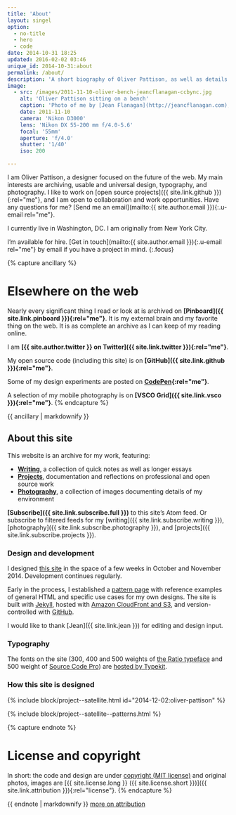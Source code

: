 ```yaml
---
title: 'About'
layout: singel
option:
  - no-title
  - hero
  - code
date: 2014-10-31 18:25
updated: 2016-02-02 03:46
unique_id: 2014-10-31:about
permalink: /about/
description: 'A short biography of Oliver Pattison, as well as details about how this website was made.'
image:
  - src: /images/2011-11-10-oliver-bench-jeancflanagan-ccbync.jpg
    alt: 'Oliver Pattison sitting on a bench'
    caption: 'Photo of me by [Jean Flanagan](http://jeancflanagan.com), [CC BY-NC](http://creativecommons.org/licenses/by-nc/4.0/)'
    date: 2011-11-10
    camera: 'Nikon D3000'
    lens: 'Nikon DX 55-200 mm f/4.0-5.6'
    focal: '55mm'
    aperture: 'f/4.0'
    shutter: '1/40'
    iso: 200

---
```


I am <span class="p-name">Oliver Pattison</span>, a designer focused on the future of the web. My main interests are archiving, usable and universal design, typography, and photography. I like to work on [open source projects]({{ site.link.github }}){:rel="me"}, and I am open to collaboration and work opportunities. Have any questions for me? [Send me an email](mailto:{{ site.author.email }}){:.u-email rel="me"}.

I currently live in Washington, DC. I am originally from New York City.

I’m available for hire. [Get in touch](mailto:{{ site.author.email }}){:.u-email rel="me"} by email if you have a project in mind.
{:.focus}

{% capture ancillary %}
# Elsewhere on the web

Nearly every significant thing I read or look at is archived on **[Pinboard]({{ site.link.pinboard }}){:rel="me"}**. It is my external brain and my favorite thing on the web. It is as complete an archive as I can keep of my reading online.

I am **[{{ site.author.twitter }} on Twitter]({{ site.link.twitter }}){:rel="me"}**.

My open source code (including this site) is on **[GitHub]({{ site.link.github }}){:rel="me"}**.

Some of my design experiments are posted on **[CodePen](http://codepen.io/opattison/){:rel="me"}**.

A selection of my mobile photography is on **[VSCO Grid]({{ site.link.vsco }}){:rel="me"}**.
{% endcapture %}

<aside class="ancillary">
{{ ancillary | markdownify }}
</aside>

## About this site

This website is an archive for my work, featuring:

- **[Writing](/writing/)**, a collection of quick notes as well as longer essays
- **[Projects](/projects/)**, documentation and reflections on professional and open source work
- **[Photography](/photography/)**, a collection of images documenting details of my environment

**[Subscribe]({{ site.link.subscribe.full }})** to this site’s Atom feed. Or subscribe to filtered feeds for my [writing]({{ site.link.subscribe.writing }}), [photography]({{ site.link.subscribe.photography }}), and [projects]({{ site.link.subscribe.projects }}).

### Design and development

I designed [this site](/2014/12/oliver-pattison/) in the space of a few weeks in October and November 2014. Development continues regularly.

Early in the process, I established a [pattern page](/patterns/) with reference examples of general HTML and specific use cases for my own designs. The site is built with [Jekyll](http://jekyllrb.com), hosted with [Amazon CloudFront and S3](https://aws.amazon.com/cloudfront/), and version-controlled with [GitHub](https://github.com/opattison/olivermakes).

I would like to thank [Jean]({{ site.link.jean }}) for editing and design input.

### Typography

The fonts on the site (300, 400 and 500 weights of [the Ratio typeface](http://cargocollective.com/pstype/Ratio) and 500 weight of [Source Code Pro](http://adobe-fonts.github.io/source-code-pro/)) are [hosted by Typekit](https://typekit.com/colophons/ojm0eig).

### How this site is designed

{% include block/project--satellite.html id="2014-12-02:oliver-pattison" %}

{% include block/project--satellite--patterns.html %}

{% capture endnote %}
# License and copyright

In short: the code and design are under [copyright (MIT license)](/license/#code) and original photos, images are [{{ site.license.long }} ({{ site.license.short }})]({{ site.link.attribution }}){:rel="license"}.
{% endcapture %}

<aside class="endnote">
{{ endnote | markdownify }}
<a class="action" href="/license/">more on attribution</a>
</aside>
